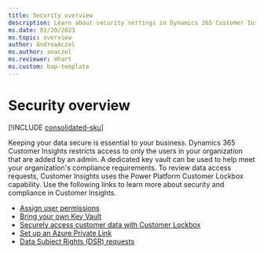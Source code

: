 ```yaml
---
title: Security overview
description: Learn about security settings in Dynamics 365 Customer Insights.
ms.date: 03/20/2023
ms.topic: overview
author: AndreaAczel
ms.author: anaczel
ms.reviewer: mhart
ms.custom: bap-template
---
```


# Security overview

[!INCLUDE [consolidated-sku](./includes/consolidated-sku.md)]

Keeping your data secure is essential to your business. Dynamics 365 Customer Insights restricts access to only the users in your organization that are added by an admin. A dedicated key vault can be used to help meet your organization's compliance requirements. To review data access requests, Customer Insights uses the Power Platform Customer Lockbox capability. Use the following links to learn more about security and compliance in Customer Insights.

- [Assign user permissions](permissions.md)
- [Bring your own Key Vault](use-azure-key-vault.md)
- [Securely access customer data with Customer Lockbox](security-lockbox.md)
- [Set up an Azure Private Link](private-link.md)
- [Data Subject Rights (DSR) requests](dsr-rights-requests.md)
